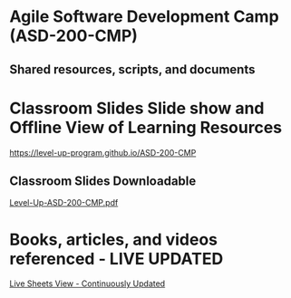 # Agile Software Development Camp (ASD-200-CMP)
## Shared resources, scripts, and documents

# Classroom Slides Slide show and Offline View of Learning Resources
https://level-up-program.github.io/ASD-200-CMP

## Classroom Slides Downloadable
[Level-Up-ASD-200-CMP.pdf](https://drive.google.com/file/d/1NNuCrb7qpFrjuoZWQVUm_hDqZZ8as5kd/view?usp=sharing)

# Books, articles, and videos referenced - LIVE UPDATED
[Live Sheets View - Continuously Updated](https://docs.google.com/spreadsheets/d/e/2PACX-1vSN3im9QnpxFlNKoapAvpwHSjLvxckjFcP3vxKplInmQ-XeOenFHkU8gKLbY7XhPFEcecix6F76iqLq/pubhtml)  
